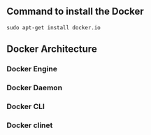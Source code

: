## Command to install the Docker
```
sudo apt-get install docker.io
```

## Docker Architecture

### Docker Engine
### Docker Daemon
### Docker CLI
### Docker clinet
